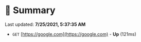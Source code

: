 # 📖 Summary
Last updated: **7/25/2021, 5:37:35 AM**

- `GET` [https://google.com](https://google.com) - **Up** (121ms)
